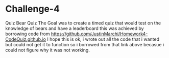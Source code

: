 # Challenge-4
Quiz
Bear Quiz
The Goal was to create a timed quiz that would test on the knowledge of bears and have a leaderboard
this was achieved by borrowing code from https://github.com/JustinMarchi/Homework4-CodeQuiz.github.io
I hope this is ok, i wrote out all the code that i wanted but could not get it to function so i borrowed from that link above becasue i could not figure why it was not working. 
